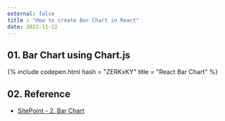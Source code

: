 ```yaml
---
external: false
title : "How to create Bar Chart in React"
date: 2022-11-12
---
```


## 01. Bar Chart using Chart.js

{% include codepen.html hash = "ZERKxKY" title = "React Bar Chart" %}

## 02. Reference

- [SitePoint - 2. Bar Chart](https://codepen.io/SitePoint/pen/XjrjaG)